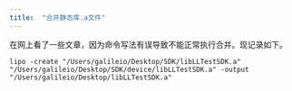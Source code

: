 ```yaml
---
title:  "合并静态库.a文件"
---
```


在网上看了一些文章，因为命令写法有误导致不能正常执行合并。现记录如下。

```
lipo -create "/Users/galileio/Desktop/SDK/libLLTestSDK.a" "/Users/galileio/Desktop/SDK/device/libLLTestSDK.a" -output "/Users/galileio/Desktop/libLLTestSDK.a"
```
   

